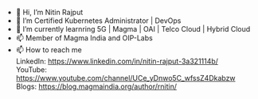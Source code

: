 - 👋 Hi, I’m Nitin Rajput
- 👀 I’m Certified Kubernetes Administrator | DevOps
- 🌱 I’m currently learnring 5G | Magma | OAI | Telco Cloud | Hybrid Cloud
- 📫  Member of Magma India and OIP-Labs
- 📫 How to reach me<br />
      LinkedIn: https://www.linkedin.com/in/nitin-rajput-3a321114b/ <br />
      YouTube: https://www.youtube.com/channel/UCe_yDnwo5C_wfssZ4Dkabzw <br />
      Blogs: https://blog.magmaindia.org/author/rnitin/
<!---
nitinrajput1997/nitinrajput1997 is a ✨ special ✨ repository because its `README.md` (this file) appears on your GitHub profile.
You can click the Preview link to take a look at your changes.
--->
